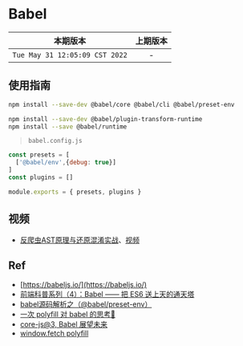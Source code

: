 # Babel

|本期版本| 上期版本
|:---:|:---:
`Tue May 31 12:05:09 CST 2022` | -


## 使用指南

```bash
npm install --save-dev @babel/core @babel/cli @babel/preset-env
```

```bash
npm install --save-dev @babel/plugin-transform-runtime
npm install --save @babel/runtime
```

> `babel.config.js`

```js
const presets = [
  ['@babel/env',{debug: true}]
]
const plugins = []

module.exports = { presets, plugins }
```

## 视频

* [反爬虫AST原理与还原混淆实战](./9787302585176)、[视频](./27492)

## Ref

* [https://babeljs.io/](https://babeljs.io/)
* [前端科普系列（4）：Babel —— 把 ES6 送上天的通天塔](https://mp.weixin.qq.com/s/plJewhUd0xDXh3Ce4CGpHg)
* [babel源码解析之（@babel/preset-env）](https://blog.csdn.net/vv_bug/article/details/107052867)
* [一次 polyfill 对 babel 的思考🤔](https://www.zhouzh.tech/posts/7842fa90-e154-11eb-b0c2-b19c176da561)
* [core-js@3, Babel 展望未来](https://github.com/zloirock/core-js/blob/master/docs/zh_CN/2019-03-19-core-js-3-babel-and-a-look-into-the-future.md)
* [window.fetch polyfill](https://github.com/github/fetch)